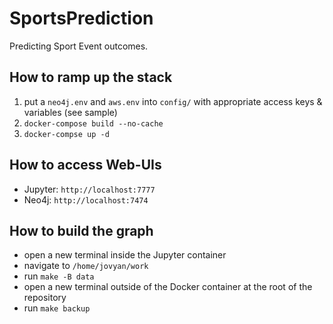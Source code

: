 # SportsPrediction
Predicting Sport Event outcomes.

## How to ramp up the stack
1. put a `neo4j.env` and `aws.env` into `config/` with appropriate access keys & variables (see sample)
2. `docker-compose build --no-cache`
3. `docker-compse up -d`

## How to access Web-UIs
- Jupyter: `http://localhost:7777`
- Neo4j: `http://localhost:7474`

## How to build the graph
- open a new terminal inside the Jupyter container
- navigate to `/home/jovyan/work`
- run `make -B data`
- open a new terminal outside of the Docker container at the root of the repository
- run `make backup`
